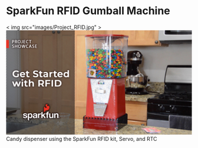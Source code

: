 # SparkFun RFID Gumball Machine
< img src="images/Project_RFID.jpg" >
![Gumball Machine capture from video](images/Project_RFID.jpg)
 Candy dispenser using the SparkFun RFID kit, Servo, and RTC
